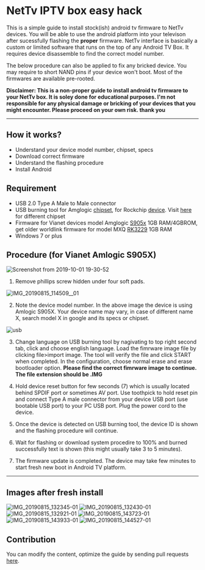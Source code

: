 # NetTv IPTV box easy hack 

This is a simple guide to install stock(ish) android tv firmware to NetTv devices. You will be able to use the android platform into your televison after sucessfully flashing the <b>proper</b> firmware. NetTv interface is basically a custom or limited software that runs on the top of any Android TV Box. It requires device disassemble to find the correct model number.

The below procedure can also be applied to fix any bricked device. You may require to short NAND pins if your device won't boot. Most of the firmwares are available pre-rooted.

<b>Disclaimer: This is a non-proper guide to install android tv firmware to your NetTv box. It is soley done for educational purposes. I'm not responsible for any physical damage or bricking of your devices that you might encounter. Please proceed on your own risk. thank you
</b>

<hr>

## How it works?
- Understand your device model number, chipset, specs
- Download correct firmware
- Understand the flashing procedure
- Install Android


## Requirement
- USB 2.0 Type A Male to Male connector
- USB burning tool for Amglogic <a href="https://androiddatahost.com/5yaux" target="_blank">chipset</a>, for Rockchip  <a href="https://androiddatahost.com/5yaux" target="_blank">device</a>. Visit <a href="https://androidmtk.com/category/drivers" target="_blank">here</a> for different chipset
- Firmware for Vianet devices model Amglogic <a href="https://drive.google.com/open?id=1vujacdrzMZI5kcKKqBUzBYT9eidP9g-s" target="_blank">S905x</a> 1GB RAM/4GBROM, get older worldlink firmware for model MXQ <a href="http://firmware.mxqproject.com/index.php/2018/04/04/mxq-4k-rockchip-3229-android-nougat-firmware-update-files/" target="_blank">RK3229</a> 1GB RAM
- Windows 7 or plus

## Procedure (for Vianet Amlogic S905X)

![Screenshot from 2019-10-01 19-30-52](https://user-images.githubusercontent.com/43197293/65968537-0ce9ac00-e483-11e9-9c01-7d9d746ca94f.png)
1. Remove phillips screw hidden under four soft pads.

![IMG_20190815_114509__01](https://user-images.githubusercontent.com/43197293/66922432-cc735c00-f046-11e9-94fe-32286bb61841.jpg)

2. Note the device model number. In the above image the device is using Amlogic S905X. Your device name may vary, in case of different name X, search model X in google and its specs or chipset.

![usb](https://user-images.githubusercontent.com/43197293/67307640-858ad800-f518-11e9-8744-b66b5f14a983.png)

3. Change language on USB burning tool by nagivating to top right second tab, click and choose english language. Load the fimrware image file by clicking file>import image. The tool will verify the file and click START when completed. In the configuration, choose normal erase and erase bootloader option. <b>Please find the correct fimrware image to continue. The file extension should be .IMG</b>

4. Hold device reset button for few seconds (7) which is usually located behind SPDIF port or sometimes AV port. Use toothpick to hold reset pin and connect Type A male connector from your device USB port (use bootable USB port) to your PC USB port. Plug the power cord to the device.

5. Once the device is detected on USB burning tool, the device ID is shown and the flashing procedure will continue.

6. Wait for flashing or download system procedire to 100% and burned successfully text is shown (this might usually take 3 to 5 minutes).

7. The firmware update is completed. The device may take few minutes to start fresh new boot in Android TV platform.

<hr>

## Images after fresh install

![IMG_20190815_132345-01](https://user-images.githubusercontent.com/43197293/67455257-d7cd1580-f64c-11e9-8702-e0ad8d79a925.jpeg)
![IMG_20190815_132430-01](https://user-images.githubusercontent.com/43197293/67455258-d7cd1580-f64c-11e9-8341-73aabab508f5.jpeg)
![IMG_20190815_132921-01](https://user-images.githubusercontent.com/43197293/67455259-d865ac00-f64c-11e9-8707-d4697a377c04.jpeg)
![IMG_20190815_143723-01](https://user-images.githubusercontent.com/43197293/67455260-d865ac00-f64c-11e9-97fe-28fb19f8025c.jpeg)
![IMG_20190815_143933-01](https://user-images.githubusercontent.com/43197293/67455261-d8fe4280-f64c-11e9-90a0-2e26dff3d147.jpeg)
![IMG_20190815_144527-01](https://user-images.githubusercontent.com/43197293/67455263-d8fe4280-f64c-11e9-8720-1433ebc6f303.jpeg)

## Contribution

You can modify the content, optimize the guide by sending pull requests <a href="https://github.com/hbvj99/nettv-box/pulls">here</a>.

